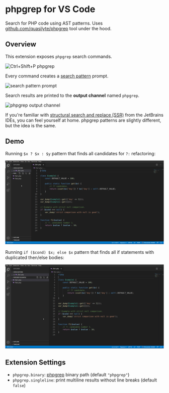 # phpgrep for VS Code

Search for PHP code using AST patterns. Uses [github.com/quasilyte/phpgrep](https://github.com/quasilyte/phpgrep) tool under the hood.

## Overview

This extension exposes `phpgrep` search commands.

<image src="docs/commands.jpg" title="Ctrl+Shift+P phpgrep">

Every command creates a [search pattern](https://github.com/quasilyte/phpgrep/blob/master/pattern_language.md) prompt.

<image src="docs/pattern.jpg" title="search pattern prompt">
  
Search results are printed to the **output channel** named `phpgrep`.

<image src="docs/output.jpg" title="phpgrep output channel">

If you're familiar with [structural search and replace (SSR)](https://www.jetbrains.com/help/idea/structural-search-and-replace.html) from
the JetBrains IDEs, you can feel yourself at home. phpgrep patterns are slightly different, but the idea is the same.

## Demo

Running `$x ? $x : $y` pattern that finds all candidates for `?:` refactoring:

![](docs/demo1.gif)

Running `if ($cond) $x; else $x` pattern that finds all if statements with duplicated then/else bodies:

![](docs/demo2.gif)

## Extension Settings

* `phpgrep.binary`: [phpgrep](https://github.com/quasilyte/phpgrep) binary path (default `"phpgrep"`)
* `phpgrep.singleline`: print multiline results without line breaks (default `false`)

